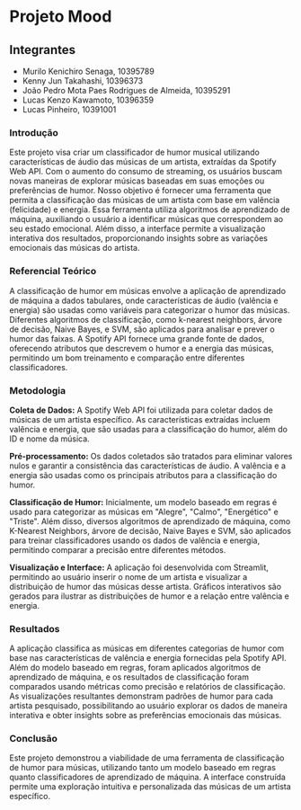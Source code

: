 # Projeto Mood

## Integrantes
- Murilo Kenichiro Senaga, 10395789
- Kenny Jun Takahashi, 10396373
- João Pedro Mota Paes Rodrigues de Almeida, 10395291
- Lucas Kenzo Kawamoto, 10396359
- Lucas Pinheiro, 10391001

### Introdução  
Este projeto visa criar um classificador de humor musical utilizando características de áudio das músicas de um artista, extraídas da Spotify Web API. Com o aumento do consumo de streaming, os usuários buscam novas maneiras de explorar músicas baseadas em suas emoções ou preferências de humor. Nosso objetivo é fornecer uma ferramenta que permita a classificação das músicas de um artista com base em valência (felicidade) e energia. Essa ferramenta utiliza algoritmos de aprendizado de máquina, auxiliando o usuário a identificar músicas que correspondem ao seu estado emocional. Além disso, a interface permite a visualização interativa dos resultados, proporcionando insights sobre as variações emocionais das músicas do artista.

### Referencial Teórico  
A classificação de humor em músicas envolve a aplicação de aprendizado de máquina a dados tabulares, onde características de áudio (valência e energia) são usadas como variáveis para categorizar o humor das músicas. Diferentes algoritmos de classificação, como k-nearest neighbors, árvore de decisão, Naive Bayes, e SVM, são aplicados para analisar e prever o humor das faixas. A Spotify API fornece uma grande fonte de dados, oferecendo atributos que descrevem o humor e a energia das músicas, permitindo um bom treinamento e comparação entre diferentes classificadores.

### Metodologia  

**Coleta de Dados:** A Spotify Web API foi utilizada para coletar dados de músicas de um artista específico. As características extraídas incluem valência e energia, que são usadas para a classificação do humor, além do ID e nome da música.

**Pré-processamento:** Os dados coletados são tratados para eliminar valores nulos e garantir a consistência das características de áudio. A valência e a energia são usadas como os principais atributos para a classificação do humor.

**Classificação de Humor:** Inicialmente, um modelo baseado em regras é usado para categorizar as músicas em "Alegre", "Calmo", "Energético" e "Triste". Além disso, diversos algoritmos de aprendizado de máquina, como K-Nearest Neighbors, árvore de decisão, Naive Bayes e SVM, são aplicados para treinar classificadores usando os dados de valência e energia, permitindo comparar a precisão entre diferentes métodos.

**Visualização e Interface:** A aplicação foi desenvolvida com Streamlit, permitindo ao usuário inserir o nome de um artista e visualizar a distribuição de humor das músicas desse artista. Gráficos interativos são gerados para ilustrar as distribuições de humor e a relação entre valência e energia.

### Resultados  
A aplicação classifica as músicas em diferentes categorias de humor com base nas características de valência e energia fornecidas pela Spotify API. Além do modelo baseado em regras, foram aplicados algoritmos de aprendizado de máquina, e os resultados de classificação foram comparados usando métricas como precisão e relatórios de classificação. As visualizações resultantes demonstram padrões de humor para cada artista pesquisado, possibilitando ao usuário explorar os dados de maneira interativa e obter insights sobre as preferências emocionais das músicas.

### Conclusão  
Este projeto demonstrou a viabilidade de uma ferramenta de classificação de humor para músicas, utilizando tanto um modelo baseado em regras quanto classificadores de aprendizado de máquina. A interface construída permite uma exploração intuitiva e personalizada das músicas de um artista específico.
